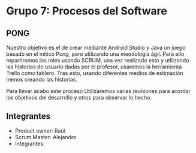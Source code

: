 # Grupo 7: Procesos del Software

## PONG
Nuestro objetivo es el de crear mediante Android Studio y Java un juego basado en el mítico Pong, pero utilizando una meodología ágil. Para ello repartiremos los roles usando SCRUM, una vez realizado esto y utilizando las historias de usuario dadas por el profesor, usaremos la herramienta Trello como tablero. Tras esto, usando diferentes medios de estimación iremos creando las historias.

Para llevar acabo este proceso Utilizaremos varias reuniones para acordar los objetivos del desarrollo y otros para observar lo hecho.

## Integrantes
- Product owner:
  Raúl
- Scrum Master:
  Alejandro
- Integrantes:
   
